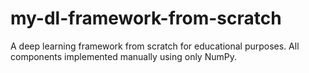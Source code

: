 # my-dl-framework-from-scratch
A deep learning framework from scratch for educational purposes. All components implemented manually using only NumPy.
